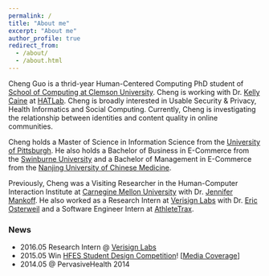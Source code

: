 ```yaml
---
permalink: /
title: "About me"
excerpt: "About me"
author_profile: true
redirect_from: 
  - /about/
  - /about.html
---
```


Cheng Guo is a thrid-year Human-Centered Computing PhD student of [School of Computing at Clemson University](https://www.clemson.edu/cecas/departments/computing/). Cheng is working with Dr. [Kelly Caine](https://kellycaine.wordpress.com/) at [HATLab](https://www.hatlab.org/). Cheng is broadly interested in Usable Security & Privacy, Health Informatics and Social Computing. Currently, Cheng is investigating the relationship between identities and content quality in online communities.

Cheng holds a Master of Science in Information Science from the [University of Pittsburgh](https://www.ischool.pitt.edu/). He also holds a Bachelor of Business in E-Commerce from the [Swinburne University](https://www.swinburne.edu.au/) and a Bachelor of Management in E-Commerce from the [Nanjing University of Chinese Medicine](https://www.njutcm.edu.cn/).

Previously, Cheng was a Visiting Researcher in the Human-Computer Interaction Institute at [Carnegine Mellon University](https://www.hcii.cmu.edu/) with Dr. [Jennifer Mankoff](https://make4all.org/people/jen-mankoff/). He also worked as a Research Intern at [Verisign Labs](https://www.verisign.com/en_US/company-information/verisign-labs/index.xhtml) with Dr. [Eric Osterweil](https://www.verisign.com/en_US/company-information/verisign-labs/innovators/eric-osterweil/index.xhtml) and a Software Engineer Intern at [AthleteTrax](https://athletetrax.info/).
### News
- 2016.05 Research Intern @ [Verisign Labs](https://www.verisign.com/en_US/company-information/verisign-labs/innovators/eric-osterweil/index.xhtml)
- 2015.05 Win [HFES Student Design Competition](https://www.hfes.org/web/DetailNews.aspx?ID=371)! [<a href='https://upstatebusinessjournal.com/news/clemson-team-wins-mobile-app-competition/'><u>Media Coverage</u></a>]
- 2014.05 @ PervasiveHealth 2014
